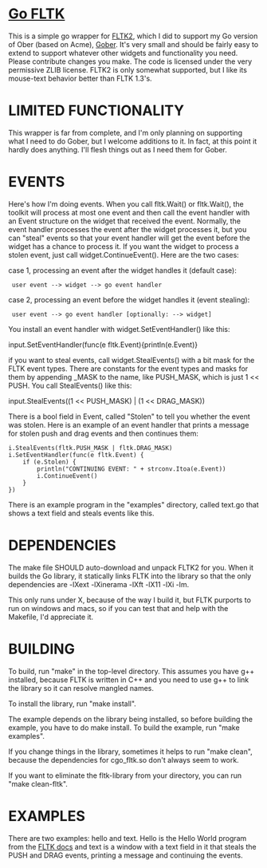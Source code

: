 [Go FLTK](http://github.com/zot/go-fltk)
========================================

This is a simple go wrapper for [FLTK2](http://www.fltk.org/doc-2.0/html/index.html), which I did to support my Go version of Ober (based on Acme), [Gober](http://github.com/zot/Gober).  It's very small and should be fairly easy to extend to support whatever other widgets and functionality you need.  Please contribute changes you make.  The code is licensed under the very permissive ZLIB license.  FLTK2 is only somewhat supported, but I like its mouse-text behavior better than FLTK 1.3's.


LIMITED FUNCTIONALITY
=====================
This wrapper is far from complete, and I'm only planning on supporting what I need to do Gober, but I welcome additions to it.  In fact, at this point it hardly does anything.  I'll flesh things out as I need them for Gober.


EVENTS
======

Here's how I'm doing events.  When you call fltk.Wait() or fltk.Wait(), the toolkit will process at most one event and then call the event handler with an Event structure on the widget that received the event.  Normally, the event handler processes the event after the widget processes it, but you can "steal" events so that your event handler will get the event before the widget has a chance to process it.  If you want the widget to process a stolen event, just call widget.ContinueEvent().  Here are the two cases:

case 1, processing an event after the widget handles it (default case):

     user event --> widget --> go event handler

case 2, processing an event before the widget handles it (event stealing):

     user event --> go event handler [optionally: --> widget]

You install an event handler with widget.SetEventHandler() like this:

input.SetEventHandler(func(e fltk.Event){println(e.Event)}

if you want to steal events, call widget.StealEvents() with a bit mask for the FLTK event types.  There are constants for the event types and masks for them by appending _MASK to the name, like PUSH_MASK, which is just 1 << PUSH.  You call StealEvents() like this:

input.StealEvents((1 << PUSH_MASK) | (1 << DRAG_MASK))

There is a bool field in Event, called "Stolen" to tell you whether the event was stolen.  Here is an example of an event handler that prints a message for stolen push and drag events and then continues them:

	i.StealEvents(fltk.PUSH_MASK | fltk.DRAG_MASK)
	i.SetEventHandler(func(e fltk.Event) {
		if (e.Stolen) {
			println("CONTINUING EVENT: " + strconv.Itoa(e.Event))
			i.ContinueEvent()
		}
	})

There is an example program in the "examples" directory, called text.go that shows a text field and steals events like this.


DEPENDENCIES
============
The make file SHOULD auto-download and unpack FLTK2 for you.  When it builds the Go library, it statically links FLTK into the library so that the only dependencies are -lXext -lXinerama -lXft -lX11 -lXi -lm.

This only runs under X, because of the way I build it, but FLTK purports to run on windows and macs, so if you can test that and help with the Makefile, I'd appreciate it.


BUILDING
========
To build, run "make" in the top-level directory.  This assumes you have g++ installed, because FLTK is written in C++ and you need to use g++ to link the library so it can resolve mangled names.

To install the library, run "make install".

The example depends on the library being installed, so before building the example, you have to do make install.  To build the example, run "make examples".

If you change things in the library, sometimes it helps to run "make clean", because the dependencies for cgo_fltk.so don't always seem to work.

If you want to eliminate the fltk-library from your directory, you can run "make clean-fltk".


EXAMPLES
========
There are two examples: hello and text.  Hello is the Hello World program from the [FLTK docs](http://www.fltk.org/doc-2.0/html/index.html) and text is a window with a text field in it that steals the PUSH and DRAG events, printing a message and continuing the events.
